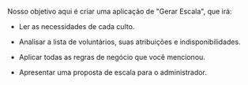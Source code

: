 Nosso objetivo aqui é criar uma aplicação de "Gerar Escala", que irá:

- Ler as necessidades de cada culto.

- Analisar a lista de voluntários, suas atribuições e indisponibilidades.

- Aplicar todas as regras de negócio que você mencionou.

- Apresentar uma proposta de escala para o administrador.
